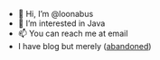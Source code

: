 - 👋 Hi, I’m @loonabus
- 👀 I’m interested in Java
- 📫 You can reach me at email
- I have blog but merely ([abandoned](https://velog.io/@looniverse/posts))

<!---
loonabus/loonabus is a ✨ special ✨ repository because its `README.md` (this file) appears on your GitHub profile.
You can click the Preview link to take a look at your changes.
--->
